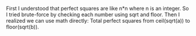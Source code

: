 First I understood that perfect squares are like n*n where n is an integer. So I tried brute-force by checking each number using sqrt and floor. Then I realized we can use math directly: Total perfect squares from ceil(sqrt(a)) to floor(sqrt(b)).
